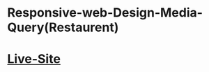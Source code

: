 # Responsive-web-Design-Media-Query(Restaurent)
# [Live-Site](https://ishrakabir.github.io/Responsive-web-Design-Media-Query-Restaurent/) 
